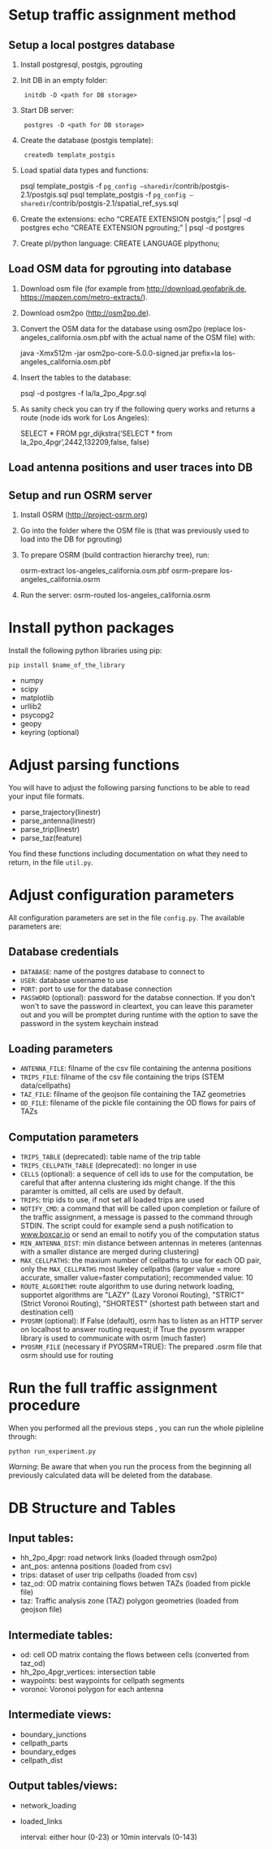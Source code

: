 # Setup traffic assignment method

## Setup a local postgres database

1. Install postgresql, postgis, pgrouting
2. Init DB in an empty folder:

		initdb -D <path for DB storage>

3. Start DB server:

		postgres -D <path for DB storage>

4. Create the database (postgis template):

		createdb template_postgis

5. Load spatial data types and functions:

	psql template_postgis -f `pg_config —sharedir`/contrib/postgis-2.1/postgis.sql
	psql template_postgis -f `pg_config —sharedir`/contrib/postgis-2.1/spatial_ref_sys.sql

6. Create the extensions:
	echo “CREATE EXTENSION postgis;” | psql -d postgres
	echo “CREATE EXTENSION pgrouting;” | psql -d postgres
	
7. Create pl/python language:
	CREATE LANGUAGE plpythonu;

## Load OSM data for pgrouting into database

1. Download osm file (for example from http://download.geofabrik.de, https://mapzen.com/metro-extracts/).
2. Download osm2po (http://osm2po.de).
3. Convert the OSM data for the database using osm2po (replace los-angeles_california.osm.pbf with the actual name of the OSM file) with:

	java -Xmx512m -jar osm2po-core-5.0.0-signed.jar prefix=la los-angeles_california.osm.pbf

4. Insert the tables to the database:

	psql -d postgres -f la/la_2po_4pgr.sql 

5. As sanity check you can try if the following query works and returns a route (node ids work for Los Angeles):

	SELECT * FROM pgr_dijkstra(‘SELECT * from la_2po_4pgr’,2442,132209,false, false)

## Load antenna positions and user traces into DB


## Setup and run OSRM server

1. Install OSRM (http://project-osrm.org)
2. Go into the folder where the OSM file is (that was previously used to load into the DB for pgrouting)
3. To prepare OSRM (build contraction hierarchy tree), run:

	osrm-extract los-angeles_california.osm.pbf
	osrm-prepare los-angeles_california.osrm

4. Run the server:
	osrm-routed los-angeles_california.osrm
	
# Install python packages

Install the following python libraries using pip:

	pip install $name_of_the_library
	
* numpy
* scipy
* matplotlib
* urllib2
* psycopg2
* geopy
* keyring (optional)
	
# Adjust parsing functions

You will have to adjust the following parsing functions to be able to read your input file formats.

- parse_trajectory(linestr)
- parse_antenna(linestr)
- parse_trip(linestr)
- parse_taz(feature)

You find these functions including documentation on what they need to return, in the file `util.py`.

# Adjust configuration parameters

All configuration parameters are set in the file `config.py`. The available parameters are:

## Database credentials 

- `DATABASE`: name of the postgres database to connect to
- `USER`: database username to use
- `PORT`: port to use for the database connection
- `PASSWORD` (optional): password for the databse connection. If you don't won't to save the password in cleartext, you can leave this parameter out and you will be promptet during runtime with the option to save the password in the system keychain instead

## Loading parameters
- `ANTENNA_FILE`: filname of the csv file containing the antenna positions
- `TRIPS_FILE`: filname of the csv file containing the trips (STEM data/cellpaths)
- `TAZ_FILE`: filname of the geojson file containing the TAZ geometries
- `OD_FILE`: filename of the pickle file containing the OD flows for pairs of TAZs

## Computation parameters
- `TRIPS_TABLE` (deprecated): table name of the trip table 
- `TRIPS_CELLPATH_TABLE` (deprecated): no longer in use
- `CELLS` (optional):  a sequence of cell ids to use for the computation, be careful that after antenna clustering ids might change. If the this paramter is omitted, all cells are used by default.
- `TRIPS`: trip ids to use, if not set all loaded trips are used
- `NOTIFY_CMD`: a command that will be called upon completion or failure of the traffic assignment, a message is passed to the command through STDIN. The script could for example send a push notification to www.boxcar.io or send an email to notify you of the computation status
- `MIN_ANTENNA_DIST`: min distance between antennas in meteres (antennas with a smaller distance are merged during clustering)
- `MAX_CELLPATHS`: the maxium number of cellpaths to use for each OD pair, only the `MAX_CELLPATHS` most likeley cellpaths (larger value = more accurate, smaller value=faster computation); recommended value: 10
- `ROUTE_ALGORITHM`: route algorithm to use during network loading, supportet algorithms are "LAZY" (Lazy Voronoi Routing), "STRICT" (Strict Voronoi Routing), "SHORTEST" (shortest path between start and destination cell)
- `PYOSRM` (optional): If False (default), osrm has to listen as an HTTP server on localhost to answer routing request; if True the pyosrm wrapper library is used to communicate with osrm (much faster)
- `PYOSRM_FILE` (necessary if PYOSRM=TRUE): The prepared .osrm file that osrm should use for routing

# Run the full traffic assignment procedure
	
When you performed all the previous steps , you can run the whole pipleline through:

	python run_experiment.py
	
*Warning*: Be aware that when you run the process from the beginning all previously calculated data will be deleted from the database.
	
# DB Structure and Tables

## Input tables:
* hh_2po_4pgr: road network links (loaded through osm2po)
* ant_pos: antenna positions (loaded from csv)
* trips: dataset of user trip cellpaths (loaded from csv)
* taz_od: OD matrix containing flows betwen TAZs (loaded from pickle file)
* taz: Traffic analysis zone (TAZ) polygon geometries (loaded from geojson file)

## Intermediate tables:
* od: cell OD matrix containg the flows between cells (converted from taz_od)
* hh_2po_4pgr_vertices: intersection table
* waypoints: best waypoints for cellpath segments
* voronoi: Voronoi polygon for each antenna

## Intermediate views:
* boundary_junctions
* cellpath_parts
* boundary_edges
* cellpath_dist

## Output tables/views:
* network_loading
* loaded_links

	interval: either hour (0-23) or 10min intervals (0-143)


